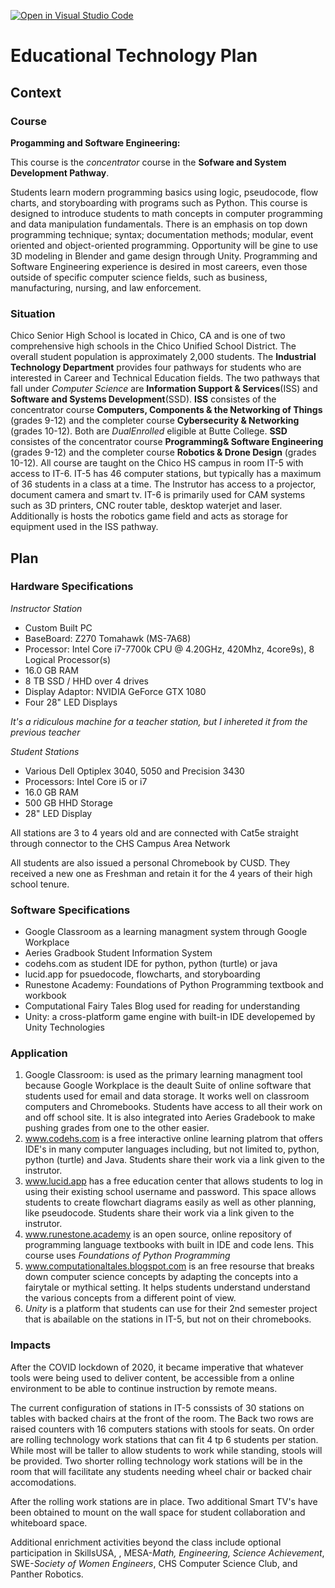 [![Open in Visual Studio Code](https://classroom.github.com/assets/open-in-vscode-f059dc9a6f8d3a56e377f745f24479a46679e63a5d9fe6f495e02850cd0d8118.svg)](https://classroom.github.com/online_ide?assignment_repo_id=6393138&assignment_repo_type=AssignmentRepo)
# Educational Technology Plan


## Context


### Course

**Progamming and Software Engineering:**

This course is the *concentrator* course in the **Sofware and System Development Pathway**.

Students learn modern programming basics using logic, pseudocode, flow charts, and 
storyboarding with programs such as Python. This course is designed to introduce students 
to math concepts in computer programming and data manipulation fundamentals. There is an 
emphasis on top down programming technique; syntax; documentation methods; modular, event 
oriented and object-oriented programming. Opportunity will be gine to use 3D modeling in 
Blender and game design through Unity. Programming and Software Engineering experience is 
desired in most careers, even those outside of specific computer science fields, such as 
business, manufacturing, nursing, and law enforcement.

### Situation

Chico Senior High School is located in Chico, CA and is one of two comprehensive high
schools in the Chico Unified School District.  The overall student population is approximately 
2,000 students.  The **Industrial Technology Department** provides four pathways for students 
who are interested in Career and Technical Education fields.  The two pathways that fall under
*Computer Science* are **Information Support & Services**(ISS) and **Software and Systems 
Development**(SSD).  **ISS** consistes of the concentrator course **Computers, Components & the
Networking of Things** (grades 9-12) and the completer course **Cybersecurity & Networking** 
(grades 10-12).  Both are *DualEnrolled* eligible at Butte College.  **SSD** consistes of the 
concentrator course **Programming& Software Engineering** (grades 9-12) and the completer course 
**Robotics & Drone Design** (grades 10-12).  All course are taught on the Chico HS campus in 
room IT-5 with access to IT-6.  IT-5 has 46 computer stations, but typically has a maximum of 36
students in a class at a time.  The Instrutor has access to a projector, document camera and smart 
tv.  IT-6 is primarily used for CAM systems such as 3D printers, CNC router table, desktop waterjet 
and laser.  Additionally is hosts the robotics game field and acts as storage for equipment used 
in the ISS pathway.

## Plan

### Hardware Specifications

*Instructor Station*
* Custom Built PC 
* BaseBoard: Z270 Tomahawk (MS-7A68)
* Processor: Intel Core i7-7700k CPU @ 4.20GHz, 420Mhz, 4core9s), 8 Logical Processor(s)
* 16.0 GB RAM
* 8 TB SSD / HHD over 4 drives
* Display Adaptor: NVIDIA GeForce GTX 1080
* Four 28" LED Displays

*It's a ridiculous machine for a teacher station, but I inhereted it from the previous teacher*

*Student Stations*
* Various Dell Optiplex 3040, 5050 and Precision 3430   
* Processors: Intel Core i5 or i7
* 16.0 GB RAM
* 500 GB HHD Storage
* 28" LED Display

All stations are 3 to 4 years old and are connected with Cat5e straight through connector to 
the CHS Campus Area Network

All students are also issued a personal Chromebook by CUSD.  They received a new one as Freshman and 
retain it for the 4 years of their high school tenure.

### Software Specifications

* Google Classroom as a learning managment system through Google Workplace
* Aeries Gradbook Student Information System
* codehs.com as student IDE for python, python (turtle) or java
* lucid.app for psuedocode, flowcharts, and storyboarding
* Runestone Academy: Foundations of Python Programming textbook and workbook
* Computational Fairy Tales Blog used for reading for understanding
* Unity: a cross-platform game engine with built-in IDE developemed by Unity Technologies

### Application

1. Google Classroom: is used as the primary learning managment tool because Google Workplace is 
the deault Suite of online software that students used for email and data storage. It works well on
classroom computers and Chromebooks. Students have access to all their work on and off school site.
It is also integrated into Aeries Gradebook to make pushing grades from one to the other easier.
2. www.codehs.com is a free interactive online learning platrom that offers IDE's in many computer 
languages including, but not limited to, python, python (turtle) and Java. Students share their work 
via a link given to the instrutor.
3. www.lucid.app has a free education center that allows students to log in using their existing school
username and password. This space allows students to create flowchart diagrams easily as well as other 
planning, like pseudocode. Students share their work via a link given to the instrutor.
4. www.runestone.academy is an open source, online repository of programming language textbooks with built
in IDE and code lens. This course uses *Foundations of Python Programming*
5. www.computationaltales.blogspot.com is an free resourse that breaks down computer science concepts by 
adapting the concepts into a fairytale or mythical setting.  It helps students understand understand the
various concepts from a different point of view.
6. *Unity* is a platform that students can use for their 2nd semester project that is abailable on the stations
in IT-5, but not on their chromebooks.

### Impacts

After the COVID lockdown of 2020, it became imperative that whatever tools were being used to deliver
content, be accessible from a online environment to be able to continue instruction by remote means.

The current configuration of stations in IT-5 conssists of 30 stations on tables with backed chairs at the front 
of the room.  The Back two rows are raised counters with 16 computers stations with stools for seats.  On order 
are rolling technology work stations that can fit 4 tp 6 students per station.  While most will be taller to allow 
students to work while standing, stools will be provided.  Two shorter rolling technology work stations will be in 
the room that will facilitate any students needing wheel chair or backed chair accomodations. 

After the rolling work stations are in place. Two additional Smart TV's have been obtained to mount on the wall space
for student collaboration and whiteboard space.  

Additional enrichment activities beyond the class include optional participation in SkillsUSA, , MESA-*Math, Engineering, 
Science Achievement*, SWE-*Society of Women Engineers*, CHS Computer Science Club, and Panther Robotics.
